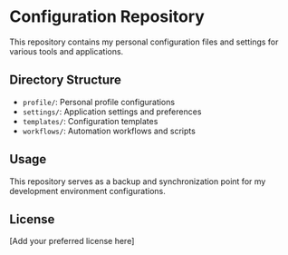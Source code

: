 # Configuration Repository

This repository contains my personal configuration files and settings for various tools and applications.

## Directory Structure

- `profile/`: Personal profile configurations
- `settings/`: Application settings and preferences
- `templates/`: Configuration templates
- `workflows/`: Automation workflows and scripts

## Usage

This repository serves as a backup and synchronization point for my development environment configurations.

## License

[Add your preferred license here]
